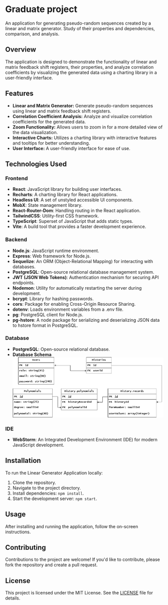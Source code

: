 # Graduate project

An application for generating pseudo-random sequences created by a linear and matrix generator. Study of their properties and dependencies, comparison, and analysis.

## Overview

The application is designed to demonstrate the functionality of linear and matrix feedback shift registers, their properties, and analyze correlation coefficients by visualizing the generated data using a charting library in a user-friendly interface.

## Features

- **Linear and Matrix Generator:** Generate pseudo-random sequences using linear and matrix feedback shift registers.
- **Correlation Coefficient Analysis:** Analyze and visualize correlation coefficients for the generated data.
- **Zoom Functionality:** Allows users to zoom in for a more detailed view of the data visualization.
- **Interactive Charts:** Utilizes a charting library with interactive features and tooltips for better understanding.
- **User Interface:** A user-friendly interface for ease of use.

## Technologies Used

### Frontend
- **React**: JavaScript library for building user interfaces.
- **Recharts**: A charting library for React applications.
- **Headless UI**: A set of unstyled accessible UI components.
- **MobX**: State management library.
- **React-Router-Dom**: Handling routing in the React application.
- **TailwindCSS**: Utility-first CSS framework.
- **TypeScript**: Superset of JavaScript that adds static types.
- **Vite**: A build tool that provides a faster development experience.

### Backend
- **Node.js**: JavaScript runtime environment.
- **Express**: Web framework for Node.js.
- **Sequelize**: An ORM (Object-Relational Mapping) for interacting with databases.
- **PostgreSQL**: Open-source relational database management system.
- **JWT (JSON Web Tokens)**: Authentication mechanism for securing API endpoints.
- **Nodemon**: Utility for automatically restarting the server during development.
- **bcrypt**: Library for hashing passwords.
- **cors**: Package for enabling Cross-Origin Resource Sharing.
- **dotenv**: Loads environment variables from a .env file.
- **pg**: PostgreSQL client for Node.js.
- **pg-hstore**: A node package for serializing and deserializing JSON data to hstore format in PostgreSQL.

### Database
- **PostgreSQL**: Open-source relational database.
- **Database Schema**
 ![Database Schema](Scheme.png)

### IDE
- **WebStorm**: An Integrated Development Environment (IDE) for modern JavaScript development.

## Installation

To run the Linear Generator Application locally:

1. Clone the repository.
2. Navigate to the project directory.
3. Install dependencies: `npm install`.
4. Start the development server: `npm start`.

## Usage

After installing and running the application, follow the on-screen instructions.

## Contributing

Contributions to the project are welcome! If you'd like to contribute, please fork the repository and create a pull request.

## License

This project is licensed under the MIT License. See the [LICENSE](./LICENSE) file for details.
